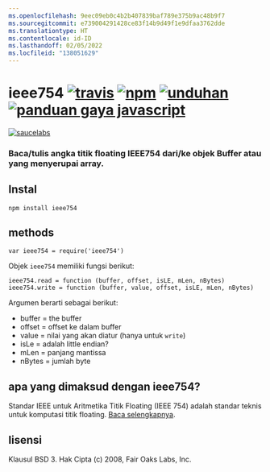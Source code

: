 ```yaml
---
ms.openlocfilehash: 9eec09eb0c4b2b407839baf789e375b9ac48b9f7
ms.sourcegitcommit: e739004291428ce83f14b9d49f1e9dfaa3762dde
ms.translationtype: HT
ms.contentlocale: id-ID
ms.lasthandoff: 02/05/2022
ms.locfileid: "138051629"
---
```

# <a name="ieee754-travistravis-imagetravis-url-npmnpm-imagenpm-url-downloadsdownloads-imagedownloads-url-javascript-style-guidestandard-imagestandard-url"></a>ieee754 [![travis][travis-image]][travis-url] [![npm][npm-image]][npm-url] [![unduhan][downloads-image]][downloads-url] [![panduan gaya javascript][standard-image]][standard-url]

[travis-image]: https://img.shields.io/travis/feross/ieee754/master.svg
[travis-url]: https://travis-ci.org/feross/ieee754
[npm-image]: https://img.shields.io/npm/v/ieee754.svg
[npm-url]: https://npmjs.org/package/ieee754
[downloads-image]: https://img.shields.io/npm/dm/ieee754.svg
[downloads-url]: https://npmjs.org/package/ieee754
[standard-image]: https://img.shields.io/badge/code_style-standard-brightgreen.svg
[standard-url]: https://standardjs.com

[![saucelabs][saucelabs-image]][saucelabs-url]

[saucelabs-image]: https://saucelabs.com/browser-matrix/ieee754.svg
[saucelabs-url]: https://saucelabs.com/u/ieee754

### <a name="readwrite-ieee754-floating-point-numbers-fromto-a-buffer-or-array-like-object"></a>Baca/tulis angka titik floating IEEE754 dari/ke objek Buffer atau yang menyerupai array.

## <a name="install"></a>Instal

```
npm install ieee754
```

## <a name="methods"></a>methods

`var ieee754 = require('ieee754')`

Objek `ieee754` memiliki fungsi berikut:

```
ieee754.read = function (buffer, offset, isLE, mLen, nBytes)
ieee754.write = function (buffer, value, offset, isLE, mLen, nBytes)
```

Argumen berarti sebagai berikut:

- buffer = the buffer
- offset = offset ke dalam buffer
- value = nilai yang akan diatur (hanya untuk `write`)
- isLe = adalah little endian?
- mLen = panjang mantissa
- nBytes = jumlah byte

## <a name="what-is-ieee754"></a>apa yang dimaksud dengan ieee754?

Standar IEEE untuk Aritmetika Titik Floating (IEEE 754) adalah standar teknis untuk komputasi titik floating. [Baca selengkapnya](http://en.wikipedia.org/wiki/IEEE_floating_point).

## <a name="license"></a>lisensi

Klausul BSD 3. Hak Cipta (c) 2008, Fair Oaks Labs, Inc.
